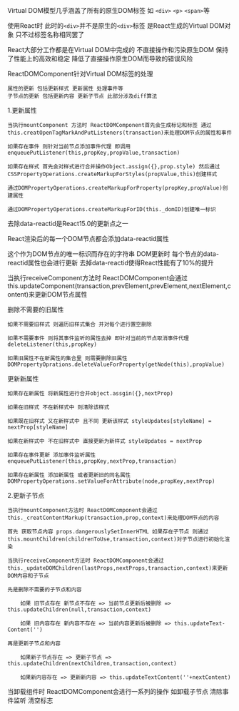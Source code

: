 Virtual DOM模型几乎涵盖了所有的原生DOM标签 如 `<div>` `<p>` `<span>`等 

使用React时 此时的`<div>`并不是原生的`<div>`标签 是React生成的Virtual DOM对象 只不过标签名称相同罢了 
    
React大部分工作都是在Virtual DOM中完成的 不直接操作和污染原生DOM 保持了性能上的高效和稳定 降低了直接操作原生DOM而导致的错误风险

ReactDOMComponent针对Virtual DOM标签的处理

    属性的更新 包括更新样式 更新属性 处理事件等
    子节点的更新 包括更新内容 更新子节点 此部分涉及diff算法

1.更新属性

    当执行mountComponent 方法时 ReactDOMComponent首先会生成标记和标签 通过 this.creatOpenTagMarkAndPutListeners(transaction)来处理DOM节点的属性和事件
    
    如果存在事件 则针对当前节点添加事件代理 即调用enqueuePutListener(this,propKey,propValue,transaction)
    
    如果存在样式 首先会对样式进行合并操作Object.assign({},prop.style) 然后通过CSSPropertyOperations.createMarkupForStyles(propValue,this)创建样式
    
    通过DOMPropertyOperations.createMarkupForProperty(propKey,propValue)创建属性
    
    通过DOMPropertyOperations.createMarkupForID(this._domID)创建唯一标识

去除data-reactid是React15.0的更新点之一 

React渲染后的每一个DOM节点都会添加data-reactid属性 

这个作为DOM节点的唯一标识而存在的字符串 DOM更新时 每个节点的data-reactid属性也会进行更新 去掉data-reactid使得React性能有了10%的提升

当执行receiveComponent方法时 ReactDOMComponent会通过this.updateComponent(transaction,prevElement,prevElement,nextElement,content)来更新DOM节点属性

删除不需要的旧属性 

    如果不需要旧样式 则遍历旧样式集合 并对每个进行置空删除 
    
    如果不需要事件 则将其事件监听的属性去掉 即针对当前的节点取消事件代理deleteListener(this,propKey)
    
    如果旧属性不在新属性的集合里 则需要删除旧属性DOMPropertyOprations.deleteValueForProperty(getNode(this),propValue)
    
更新新属性

    如果存在新属性 将新属性进行合并object.assgin({},nextProp)
    
    如果在旧样式 不在新样式中 则清除该样式 
    
    如果既在旧样式 又在新样式中 且不同 更新该样式 styleUpdates[styleName] = nextProp[styleName]
    
    如果在新样式中 不在旧样式中 直接更新为新样式 styleUpdates = nextProp
    
    如果存在事件更新 添加事件监听属性enqueuePutListener(this,propKey,nextProp,transaction)
    
    如果存在新属性 添加新属性 或者更新旧的同名属性DOMPropertyOperations.setValueForAttribute(node,propKey,nextProp)

2.更新子节点

    当执行mountComponent方法时 ReactDOMComponent会通过this._creatContentMarkup(transaction,prop,context)来处理DOM节点的内容
    
    首先 获取节点内容 props.dangerouslySetInnerHTML 如果存在子节点 则通过this.mountChildren(childrenToUse,transaction,context)对子节点进行初始化渲染
    
    当执行receiveComponent方法时 ReactDOMComponent会通过this._updateDOMChildren(lastProps,nextProps,transaction,context)来更新DOM内容和子节点

    先是删除不需要的子节点和内容
    
        如果 旧节点存在 新节点不存在 => 当前节点更新后被删除 => this.updateChildren(null,transaction,context)
        
        如果 旧内容存在 新内容不存在 => 当前内容更新后被删除 => this.updateText-Content('')
    
    再是更新子节点和内容 
    
        如果新子节点存在 => 更新子节点 => this.updateChildren(nextChildren,transaction,context)
        
        如果新内容存在 => 更新新内容 => this.updateTextContent(''+nextContent)

当卸载组件时 ReactDOMComponent会进行一系列的操作 如卸载子节点 清除事件监听 清空标志
